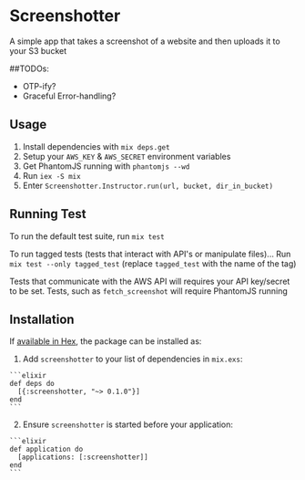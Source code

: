 # Screenshotter
A simple app that takes a screenshot of a website and then uploads it to your S3 bucket

##TODOs:
* OTP-ify?
* Graceful Error-handling?

## Usage
1. Install dependencies with `mix deps.get`
2. Setup your `AWS_KEY` & `AWS_SECRET` environment variables
3. Get PhantomJS running with `phantomjs --wd`
4. Run `iex -S mix`
5. Enter `Screenshotter.Instructor.run(url, bucket, dir_in_bucket)`

## Running Test
To run the default test suite, run `mix test`

To run tagged tests (tests that interact with API's or manipulate files)...
Run `mix test --only tagged_test` (replace `tagged_test` with the name of the tag)

Tests that communicate with the AWS API will requires your API key/secret to be set. Tests, such
as `fetch_screenshot` will require PhantomJS running

## Installation

If [available in Hex](https://hex.pm/docs/publish), the package can be installed as:

  1. Add `screenshotter` to your list of dependencies in `mix.exs`:

    ```elixir
    def deps do
      [{:screenshotter, "~> 0.1.0"}]
    end
    ```

  2. Ensure `screenshotter` is started before your application:

    ```elixir
    def application do
      [applications: [:screenshotter]]
    end
    ```

